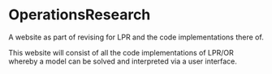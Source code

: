 # OperationsResearch
A website as part of revising for LPR and the code implementations there of.

This website will consist of all the code implementations of LPR/OR whereby a model can be solved and interpreted via a user interface.
